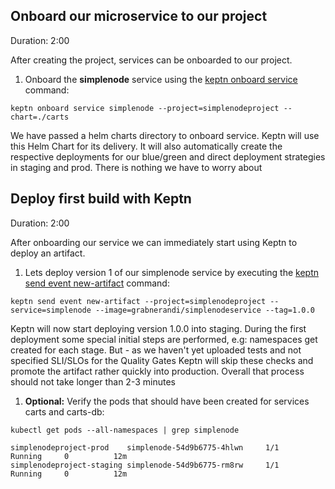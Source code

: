 
## Onboard our microservice to our project
Duration: 2:00

After creating the project, services can be onboarded to our project.

1. Onboard the **simplenode** service using the [keptn onboard service](https://keptn.sh/docs/0.8.x/reference/cli/#keptn-onboard-service) command:

```
keptn onboard service simplenode --project=simplenodeproject --chart=./carts
```

We have passed a helm charts directory to onboard service. Keptn will use this Helm Chart for its delivery. It will also automatically create the respective deployments for our blue/green and direct deployment strategies in staging and prod. There is nothing we have to worry about


## Deploy first build with Keptn 
Duration: 2:00

After onboarding our service we can immediately start using Keptn to deploy an artifact.

1. Lets deploy version 1 of our simplenode service by executing the [keptn send event new-artifact](https://keptn.sh/docs/0.8.x/reference/cli/#keptn-send-event-new-artifact) command:

```
keptn send event new-artifact --project=simplenodeproject --service=simplenode --image=grabnerandi/simplenodeservice --tag=1.0.0
```

Keptn will now start deploying version 1.0.0 into staging. During the first deployment some special initial steps are performed, e.g: namespaces get created for each stage.
But - as we haven't yet uploaded tests and not specified SLI/SLOs for the Quality Gates Keptn will skip these checks and promote the artifact rather quickly into production. Overall that process should not take longer than 2-3 minutes

1. **Optional:** Verify the pods that should have been created for services carts and carts-db:

```
kubectl get pods --all-namespaces | grep simplenode
```

```
simplenodeproject-prod    simplenode-54d9b6775-4hlwn     1/1     Running     0          12m
simplenodeproject-staging simplenode-54d9b6775-rm8rw     1/1     Running     0          12m
```
